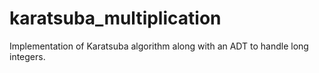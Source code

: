 # karatsuba_multiplication
Implementation of Karatsuba algorithm along with an ADT to handle long integers.

